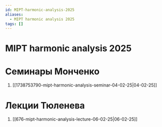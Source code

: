 ```yaml
---
id: MIPT-harmonic-analysis-2025
aliases:
  - MIPT harmonic analysis 2025
tags: []
---
```


# MIPT harmonic analysis 2025
# Семинары Монченко
1. [[1738753790-mipt-harmonic-analysis-seminar-04-02-25|04-02-25]]

# Лекции Тюленева
1. [[676-mipt-harmonic-analysis-lecture-06-02-25|06-02-25]]
